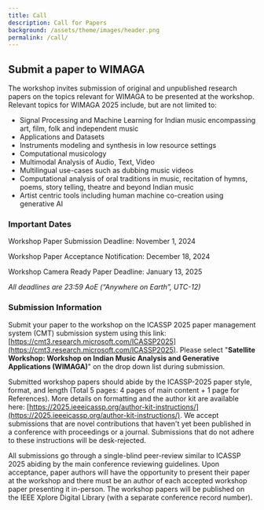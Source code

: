 ```yaml
---
title: Call
description: Call for Papers
background: /assets/theme/images/header.png
permalink: /call/
---
```


## **<span style="color:$gray-800">Submit a paper to WIMAGA </span>**
The workshop invites submission of original and unpublished research papers on the topics relevant for WIMAGA to be presented at the workshop. Relevant topics for WIMAGA 2025 include, but are not limited to:

- Signal Processing and Machine Learning for Indian music encompassing art, film, folk and independent music
- Applications and Datasets
- Instruments modeling and synthesis in low resource settings
- Computational musicology
- Multimodal Analysis of Audio, Text, Video
- Multilingual use-cases such as dubbing music videos
- Computational analysis of oral traditions in music, recitation of hymns, poems, story telling, theatre and beyond Indian music
- Artist centric tools including human machine co-creation using generative AI

### **<span style="color:$gray-800">Important Dates</span>**

Workshop Paper Submission Deadline: November 1, 2024

Workshop Paper Acceptance Notification: December 18, 2024

Workshop Camera Ready Paper Deadline: January 13, 2025

_All deadlines are 23:59 AoE (“Anywhere on Earth”, UTC-12)_

### **<span style="color:$gray-800">Submission Information</span>**

Submit your paper to the workshop on the ICASSP 2025 paper management system (CMT) submission system using this link: [https://cmt3.research.microsoft.com/ICASSP2025](https://cmt3.research.microsoft.com/ICASSP2025). Please select "**Satellite Workshop: Workshop on Indian Music Analysis and Generative Applications (WIMAGA)**" on the drop down list during submission. 

Submitted workshop papers should abide by the ICASSP-2025 paper style, format, and length (Total 5 pages: 4 pages of main content + 1 page for References). More details on formatting and the author kit are available here: [https://2025.ieeeicassp.org/author-kit-instructions/](https://2025.ieeeicassp.org/author-kit-instructions/). We accept submissions that are novel contributions that haven't yet been published in a conference with proceedings or a journal. Submissions that do not adhere to these instructions will be desk-rejected.

All submissions go through a single-blind peer-review similar to ICASSP 2025 abiding by the main conference reviewing guidelines. Upon acceptance, paper authors will have the opportunity to present their paper at the workshop and there must be an author of each accepted workshop paper presenting it in-person. The workshop papers will be published on the IEEE Xplore Digital Library (with a separate conference record number). 
